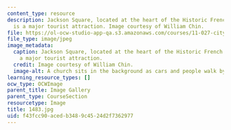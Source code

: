 ```yaml
---
content_type: resource
description: Jackson Square, located at the heart of the Historic French Quarter,
  is a major tourist attraction. Image courtesy of William Chin.
file: https://ol-ocw-studio-app-qa.s3.amazonaws.com/courses/11-027-city-to-city-comparing-researching-and-writing-about-cities-new-orleans-spring-2011/f43fcc90acedb3489c4524d2f7362977_1483.jpg
file_type: image/jpeg
image_metadata:
  caption: Jackson Square, located at the heart of the Historic French Quarter, is
    a major tourist attraction.
  credit: Image courtesy of William Chin.
  image-alt: A church sits in the background as cars and people walk by.
learning_resource_types: []
ocw_type: OCWImage
parent_title: Image Gallery
parent_type: CourseSection
resourcetype: Image
title: 1483.jpg
uid: f43fcc90-aced-b348-9c45-24d2f7362977
---
```

